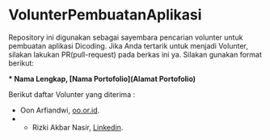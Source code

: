 # VolunterPembuatanAplikasi  
Repository ini digunakan sebagai sayembara pencarian volunter untuk pembuatan aplikasi Dicoding. Jika Anda tertarik untuk menjadi Volunter, silakan lakukan PR(pull-request) pada berkas ini ya. Silakan gunakan format berikut:


**\* Nama Lengkap, [Nama Portofolio](Alamat Portofolio)**


Berikut daftar Volunter yang diterima :

* Oon Arfiandwi, [oo.or.id](https://oo.or.id).
* * Rizki Akbar Nasir, [Linkedin](https://www.linkedin.com/in/rizki-akbar-0635a922b/).
